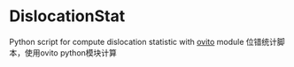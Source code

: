 # DislocationStat
Python script for compute dislocation statistic with [ovito](https://www.ovito.org/) module
位错统计脚本，使用ovito python模块计算
